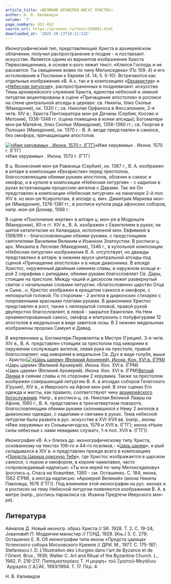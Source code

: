 ```yaml
---
article_title: «ВЕЛИКИЙ АРХИЕРЕЙ ИИСУС ХРИСТОС»
author: Н. В. Квливидзе
volume: '7'
page_numbers: 451-452
source_url: https://pravenc.ru/text/150091.html
downloaded_at: '2025-10-13T10:12:53Z'
---
```


Иконографический тип, представляющий Христа в архиерейском облачении; получил распространение в поздне - и поствизант. искусстве. Является одним из вариантов изображения Христа Первосвященника, в основе к-рого лежит текст: «Клялся Господь и не раскается: Ты священник вовек по чину Мелхиседека» (Пс 109. 4) и его истолкование в Послании к Евреям (4. 14; 5. 5-10). Встречаются как отдельные изображения «В. А.», так и в композициях «[Евхаристия](https://pravenc.ru/text/Евхаристия.html)» и «[Небесная литургия](<https://pravenc.ru/text/Небесная литургия.html>)», распространенных в поздневизант. искусстве. Темы архиерейского служения Христа, единства небесной и земной литургии акцентированы в сцене «Причащение апостолов» в росписи на стене центральной апсиды в церквах: св. Никиты, близ Скопье (Македония), ок. 1320 г.; св. Николая Орфаноса в Фессалонике, 2-я четв. XIV в.; Христа Пантократора мон-ря Дечаны (Сербия, Косово и Метохия), 1338-1348 гг. (сцена помещена в конхе апсиды); Богоматери мон-ря Матейче, близ Скопье (Македония), 1356-1360 гг.; св. Георгия в Полошко (Македония), ок. 1370 г.- В. А. везде представлен в саккосе, без омофора, причащающим апостолов.

[![«Иже херувимы» . Икона. 1570 г. (ГТГ)](https://pravenc.ru/data/920/456/1234/1i200.jpg "Кликните для увеличения картинки")](https://pravenc.ru/data/920/456/1234/1i400.jpg)«Иже херувимы» . Икона. 1570 г. (ГТГ)  
«Иже херувимы» . Икона. 1570 г. (ГТГ)

В ц. Вознесения мон-ря Раваница (Сербия), ок. 1387 г., В. А. изображен в алтаре в композиции «Евхаристия» перед престолом, благословляющим обеими руками апостолов, облачен в саккос и омофор, и в куполе в композиции «Небесная литургия» - с кадилом в руках встречающим процессию ангелов с Дарами. Так же Он представлен в композиции «Небесная литургия» на панагиаре 2-й пол. XIV в. из мон-ря Ксиропотам, в апсиде ц. вмч. Димитрия Маркова мон-ря (Македония), 1376-1381 гг., в росписи купола ряда афонских соборов, напр. мон-ря Дохиар, 1568 г.

В сцене «Поклонение жертве» в алтаре ц. мон-ря в Модриште (Македония), 80-е гг. XIV в., В. А. изображен с Евангелием в руках; на шитой катапетасме из Хиландара, исполненной мон. Евфимией в 1398/99 г.- благословляющим обеими руками, с предстоящими святителями Василием Великим и Иоанном Златоустом. В росписи ц. арх. Михаила в Леснове (Македония), 1346 г., в купольной композиции «Небесная литургия» изображение В. А. отсутствует, но дважды представлено в алтаре: в нижнем ярусе центральной апсиды под сценой «Причащение апостолов» и в нише диаконника. В апсиде Христос, окруженный двойным сиянием славы, в наружном кольце к-рой 2 серафима с рипидами, обеими руками благословляет Св. Дары, стоящие на престоле. Между чашей и дискосом лежит развернутый свиток с начальными словами литургии: «Благословенно царство Отца и Сына...»; Христос изображен в крещатом саккосе и омофоре, с непокрытой головой. По сторонам - 2 ангела в диаконских стихарях с покровенными красными платами руками. В диаконнике Христос представлен в рост, также с непокрытой головой, правой рукой двуперстно благословляет, в левой - закрытое Евангелие. На Нем орнаментированный саккос, омофор и епитрахиль с полуфигурами 12 апостолов в медальонах в виде завитков лозы. В 2 нижних медальонах изображены пророки Самуил и Давид.

В жертвеннике ц. Богоматери Перивлепты в Мистре (Греция), 3-я четв. XIV в., В. А. представлен стоящим за престолом под киворием в окружении сослужащих ангелов, левая рука на престоле, правой благословляет; над киворием в медальоне Св. Дух в виде голубя, выше - Христос[![«Царь царем» (Великий Архиерей). Икона. Кон. XVI в. (ГРМ)](https://pravenc.ru/data/318/458/1234/1i200.jpg "Кликните для увеличения картинки")](https://pravenc.ru/data/318/458/1234/1i400.jpg)«Царь царем» (Великий Архиерей). Икона. Кон. XVI в. (ГРМ)  
«Царь царем» (Великий Архиерей). Икона. Кон. XVI в. (ГРМ)[Ветхий Денми](<https://pravenc.ru/text/Ветхий Денми.html>) в сиянии славы и по сторонам 2 херувима. Также за престолом изображен совершающий литургию В. А. в апсидах соборов Гелатского (Грузия), XIV в., и Иверского на Афоне мон-рей. В этих сценах Его одежда и жесты, как правило, соответствуют чину [архиерейского богослужения](<https://pravenc.ru/text/архиерейского богослужения.html>). Напр., в росписи ц. св. Николая Великой Лавры на Афоне, 1560 г., В. А. представлен в трехчетвертном повороте, благословляющим обеими руками склонившихся к Нему 2 ангелов в диаконских одеждах, с кадилами и свечами в руках. Тема небесной литургии была развита в рус. искусстве в XVI-XVII вв. (напр., иконы «Иже херувимы» из Сольвычегодска, 1579 и XVII в. (ГТГ); икона «Ныне силы небесные с нами невидимо служат», 1-я пол. XVII в. (ГТГ)).

Иконография «В. А.» близка др. иконографическому типу Христа, основанному на текстах 109-го и 44-го псалмов,- «[Царь царем](<https://pravenc.ru/text/Царь царем.html>)», к-рый складывался в XIV в. и представлен прежде всего в композициях «[Предста Царица одесную Тебе](<https://pravenc.ru/text/Предста Царица одесную Тебе.html>)», где Христос изображается в царском саккосе, с лором и омофором, в короне-камилавке, часто сопровождаемый надписью: «Ты еси иерей по чину Мелхиседекову» (роспись ц. Спаса на Ковалёве, 1380 - см. Осташенко. С. 184; икона, 1562 (ГРМ), а иногда надписью: «Архиерей Великий» (икона Никиты Павловца, 1676 (ГТГ)). Под влиянием этой иконографии на рус. иконах и в росписях на тему Небесной литургии появляются изображения В. А. в митре (напр., роспись параклиса св. Иоанна Предтечи Иверского мон-ря).

## Литература

Айналов Д. Новый иконогр. образ Христа // SK. 1928. Т. 2. С. 19-24; Jовановић П. Модрички манастир // ГСНД. 1928. [Књ.] 3. С. 279; Осташенко Е. Я. Об иконографии типа иконы «Предста царица» Успенского собора Московского Кремля // ДРИ. М., 1977. С. 175-187; Stefanescu I. D. L'Illustration des Liturgies dans l'art de Byzance et de l'Orient. Brux., 1936; Walter C. Art and Ritual of the Byzantine Church. L., 1982. P. 216-217; Παπαμαστοράκις Τ. Η μορφη+
τοῦ Ξριστοῦ-Μεγάλου ´Αρχιερέα // ΔΞΑΕ. 1993/1994. Τ. 17. Περ. 4.

Н. В. Квливидзе
